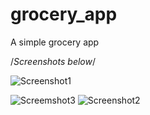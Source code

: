 # grocery_app
A simple grocery app

/*Screenshots below*/

 
 ![Screenshot1](https://github.com/Sumi451/grocery_app/assets/110280317/1c8bc85a-cd4d-4ef6-a33d-6756eb4fef7c)


![Screemshot3](https://github.com/Sumi451/grocery_app/assets/110280317/7efdf7a5-5db5-4022-ac2c-90c30ce8cdfc)
![Screenshot2](https://github.com/Sumi451/grocery_app/assets/110280317/add55bc5-9415-4af0-a6a5-534b9e070063)
